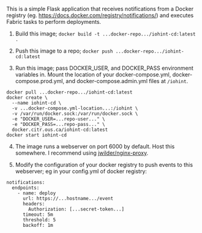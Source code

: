 This is a simple Flask application that receives notifications from a Docker registry (eg.
https://docs.docker.com/registry/notifications/) and executes Fabric tasks to perform
deployments.

1) Build this image; `docker build -t ...docker-repo.../iohint-cd:latest .`

2) Push this image to a repo; `docker push ...docker-repo.../iohint-cd:latest`

3) Run this image; pass DOCKER_USER, and DOCKER_PASS environment variables in.  Mount the location of your docker-compose.yml, docker-compose.prod.yml, and docker-compose.admin.yml files at `/iohint`.

```
docker pull ...docker-repo.../iohint-cd:latest
docker create \
  --name iohint-cd \
  -v ...docker-compose.yml-location...:/iohint \
  -v /var/run/docker.sock:/var/run/docker.sock \
  -e "DOCKER_USER=...repo-user..." \
  -e "DOCKER_PASS=...repo-pass..." \
  docker.citr.ous.ca/iohint-cd:latest
docker start iohint-cd
```

4) The image runs a webserver on port 6000 by default.  Host this somewhere.  I recommend using [jwilder/nginx-proxy](https://github.com/jwilder/nginx-proxy).

5) Modify the configuration of your docker registry to push events to this webserver; eg in your config.yml of
docker registry:

```
notifications:
  endpoints:
    - name: deploy
      url: https://...hostname.../event
      headers:
        Authorization: [...secret-token...]
      timeout: 5m
      threshold: 5
      backoff: 1m
```
